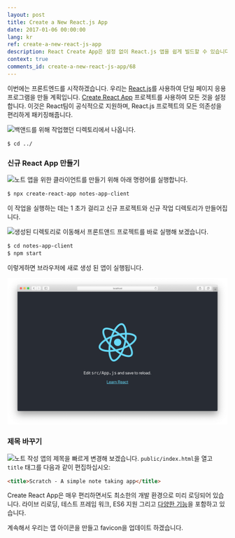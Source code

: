 ```yaml
---
layout: post
title: Create a New React.js App
date: 2017-01-06 00:00:00
lang: kr 
ref: create-a-new-react-js-app
description: React Create App은 설정 없이 React.js 앱을 쉽게 빌드할 수 있습니다. NPM 패키지를 사용하여 Create React App CLI를 설치하고 명령을 사용하여 새로운 React.js 프로젝트를 시작합니다. 
context: true
comments_id: create-a-new-react-js-app/68
---
```


이번에는 프론트엔드를 시작하겠습니다. 우리는 [React.js](https://facebook.github.io/react/)를 사용하여 단일 페이지 응용 프로그램을 만들 계획입니다. [Create React App](https://github.com/facebookincubator/create-react-app) 프로젝트를 사용하여 모든 것을 설정합니다. 이것은 React팀이 공식적으로 지원하며, React.js 프로젝트의 모든 의존성을 편리하게 패키징해줍니다.

<img class="code-marker" src="/assets/s.png" />백앤드를 위해 작업했던 디렉토리에서 나옵니다.

``` bash
$ cd ../
```

### 신규 React App 만들기

<img class="code-marker" src="/assets/s.png" />노트 앱을 위한 클라이언트를 만들기 위해 아래 명령어를 실행합니다.

``` bash
$ npx create-react-app notes-app-client
```

이 작업을 실행하는 데는 1 초가 걸리고 신규 프로젝트와 신규 작업 디렉토리가 만들어집니다.

<img class="code-marker" src="/assets/s.png" />생성된 디렉토리로 이동해서 프론트앤드 프로젝트를 바로 실행해 보겠습니다.

``` bash
$ cd notes-app-client
$ npm start
```

이렇게하면 브라우저에 새로 생성 된 앱이 실행됩니다.

![신규 Create React App 화면](/assets/new-create-react-app.png)

### 제목 바꾸기

<img class="code-marker" src="/assets/s.png" />노트 작성 앱의 제목을 빠르게 변경해 보겠습니다. `public/index.html`을 열고`title` 태그를 다음과 같이 편집하십시오:

``` html
<title>Scratch - A simple note taking app</title>
```

Create React App은 매우 편리하면서도 최소한의 개발 환경으로 미리 로딩되어 있습니다. 라이브 리로딩, 테스트 프레임 워크, ES6 지원 그리고 [다양한 기능](https://github.com/facebookincubator/create-react-app#why-use-this)을 포함하고 있습니다. 

계속해서 우리는 앱 아이콘을 만들고 favicon을 업데이트 하겠습니다.

